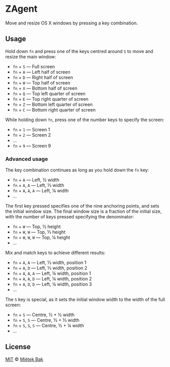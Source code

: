 ZAgent
======

Move and resize OS X windows by pressing a key combination.


Usage
-----

Hold down `fn` and press one of the keys centred around `S` to move and resize the main window:

-   `fn` + `S` — Full screen
-   `fn` + `A` — Left half of screen
-   `fn` + `D` — Right half of screen
-   `fn` + `W` — Top half of screen
-   `fn` + `X` — Bottom half of screen
-   `fn` + `Q` — Top left quarter of screen
-   `fn` + `E` — Top right quarter of screen
-   `fn` + `Z` — Bottom left quarter of screen
-   `fn` + `C` — Bottom right quarter of screen

While holding down `fn`, press one of the number keys to specify the screen:

-   `fn` + `1` — Screen 1
-   `fn` + `2` — Screen 2
-   …
-   `fn` + `9` — Screen 9


### Advanced usage

The key combination continues as long as you hold down the `fn` key:

-   `fn` + `A`           — Left, ½ width
-   `fn` + `A`, `A`      — Left, ⅓ width
-   `fn` + `A`, `A`, `A` — Left, ¼ width
-   …

The first key pressed specifies one of the nine anchoring points, and sets the initial window size.  The final window size is a fraction of the initial size, with the number of keys pressed specifying the denominator:

-   `fn` + `W`           — Top, ½ height
-   `fn` + `W`, `W`      — Top, ⅓ height
-   `fn` + `W`, `W`, `W` — Top, ¼ height
-   …

Mix and match keys to achieve different results:

-   `fn` + `A`, `A`      — Left, ⅓ width, position 1
-   `fn` + `A`, `D`      — Left, ⅓ width, position 2
-   `fn` + `A`, `A`, `A` — Left, ¼ width, position 1
-   `fn` + `A`, `A`, `D` — Left, ¼ width, position 2
-   `fn` + `A`, `D`, `D` — Left, ¼ width, position 3
-   …

The `S` key is special, as it sets the initial window width to the width of the full screen:

-   `fn` + `S`           — Centre, ½ + ½ width
-   `fn` + `S`, `S`      — Centre, ½ + ⅓ width
-   `fn` + `S`, `S`, `S` — Centre, ½ + ¼ width
-   …


License
-------

[MIT](https://github.com/mietek/ZAgent/blob/master/LICENSE.md) © [Miëtek Bak](http://mietek.io/)

